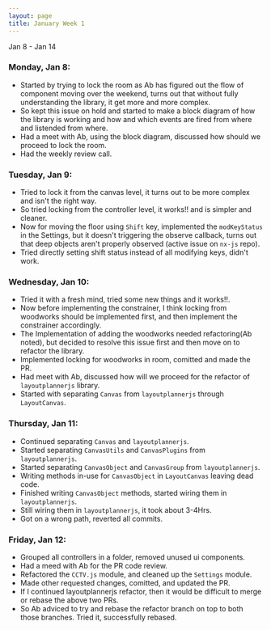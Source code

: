 ```yaml
---
layout: page
title: January Week 1
---
```


Jan 8 - Jan 14<br>

### Monday, Jan 8:

- Started by trying to lock the room as Ab has figured out the flow of component moving over the weekend, turns out that without fully understanding the library, it get more and more complex.
- So kept this issue on hold and started to make a block diagram of how the library is working and how and which events are fired from where and listended from where.
- Had a meet with Ab, using the block diagram, discussed how should we proceed to lock the room.
- Had the weekly review call.

### Tuesday, Jan 9:

- Tried to lock it from the canvas level, it turns out to be more complex and isn't the right way.
- So tried locking from the controller level, it works!! and is simpler and cleaner.
- Now for moving the floor using `Shift` key, implemented the `modKeyStatus` in the Settings, but it doesn't triggering the observe callback, turns out that deep objects aren't properly observed (active issue on `nx-js` repo).
- Tried directly setting shift status instead of all modifying keys, didn't work.

### Wednesday, Jan 10:

- Tried it with a fresh mind, tried some new things and it works!!.
- Now before implementing the constrainer, I think locking from woodworks should be implemented first, and then implement the constrainer accordingly.
- The Implementation of adding the woodworks needed refactoring(Ab noted), but decided to resolve this issue first and then move on to refactor the library.
- Implemented locking for woodworks in room, comitted and made the PR.
- Had meet with Ab, discussed how will we proceed for the refactor of `layoutplannerjs` library.
- Started with separating `Canvas` from `layoutplannerjs` through `LayoutCanvas`.

### Thursday, Jan 11:

- Continued separating `Canvas` and `layoutplannerjs`.
- Started separating `CanvasUtils` and `CanvasPlugins` from `layoutplannerjs`.
- Started separating `CanvasObject` and `CanvasGroup` from `layoutplannerjs`.
- Writing methods in-use for `CanvasObject` in `LayoutCanvas` leaving dead code.
- Finished writing `CanvasObject` methods, started wiring them in `layoutplannerjs`.
- Still wiring them in `layoutplannerjs`, it took about 3-4Hrs.
- Got on a wrong path, reverted all commits.

### Friday, Jan 12:

- Grouped all controllers in a folder, removed unused ui components.
- Had a meed with Ab for the PR code review.
- Refactored the `CCTV.js` module, and cleaned up the `Settings` module.
- Made other requested changes, comitted, and updated the PR.
- If I continued layoutplannerjs refactor, then it would be difficult to merge or rebase the above two PRs.
- So Ab adviced to try and rebase the refactor branch on top to both those branches. Tried it, successfully rebased.